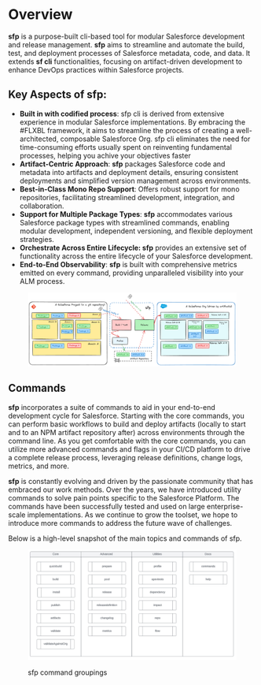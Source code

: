 # Overview

**sfp** is a purpose-built cli-based tool for modular Salesforce development and release management. **sfp** aims to streamline and automate the build, test, and deployment processes of Salesforce metadata,  code, and data. It extends **sf cli** functionalities, focusing on artifact-driven development to enhance DevOps practices within Salesforce projects.

## Key Aspects of sfp:

* **Built in with codified process**:  sfp cli  is derived from extensive experience in modular Salesforce implementations. By embracing the #FLXBL framework, it aims to streamline the process of creating a well-architected, composable Salesforce Org. sfp cli eliminates the need for time-consuming efforts usually spent on reinventing fundamental processes, helping you achive your objectives faster
* **Artifact-Centric Approach**: **sfp** packages Salesforce code and metadata into artifacts and deployment details, ensuring consistent deployments and simplified version management across environments.
* **Best-in-Class Mono Repo Support**: Offers robust support for mono repositories, facilitating streamlined development, integration, and collaboration.&#x20;
* **Support for Multiple Package Types**: **sfp** accommodates various Salesforce package types with streamlined commands, enabling modular development, independent versioning, and flexible deployment strategies.
* **Orchestrate Across Entire Lifecycle: sfp** provides an extensive set of functionality across the entire lifecycle of your Salesforce development.
* **End-to-End Observability**: **sfp** is built with comprehensive metrics emitted on every command, providing unparalleled visibility into your ALM process.



<div data-full-width="false">

<figure><img src=".gitbook/assets/concept (2).png" alt=""><figcaption></figcaption></figure>

</div>

## Commands

**sfp** incorporates a suite of commands to aid in your end-to-end development cycle for Salesforce. Starting with the core commands, you can perform basic workflows to build and deploy artifacts (locally to start and to an NPM artifact repository after) across environments through the command line. As you get comfortable with the core commands, you can utilize more advanced commands and flags in your CI/CD platform to drive a complete release process, leveraging release definitions, change logs, metrics, and more. &#x20;

**sfp** is constantly evolving and driven by the passionate community that has embraced our work methods. Over the years, we have introduced utility commands to solve pain points specific to the Salesforce Platform. The commands have been successfully tested and used on large enterprise-scale implementations. As we continue to grow the toolset, we hope to introduce more commands to address the future wave of challenges.&#x20;

Below is a high-level snapshot of the main topics and commands of sfp.

<figure><img src=".gitbook/assets/image (18).png" alt=""><figcaption><p>sfp command groupings</p></figcaption></figure>

##
